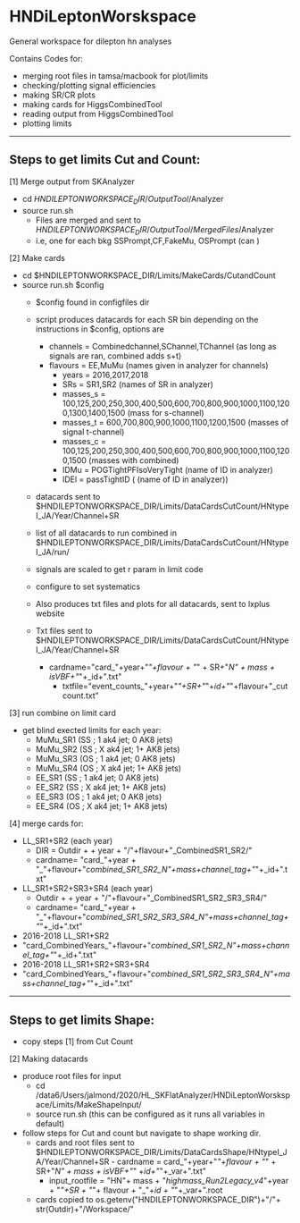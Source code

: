 # HNDiLeptonWorskspace
General workspace for dilepton hn analyses

Contains Codes for:

- merging root files in tamsa/macbook for plot/limits
- checking/plotting signal efficiencies 
- making SR/CR plots
- making cards for HiggsCombinedTool
- reading output from HiggsCombinedTool
- plotting limits

----------------------------------------------------
 Steps to get limits Cut and Count:
----------------------------------------------------

[1] Merge output from SKAnalyzer 
- cd $HNDILEPTONWORKSPACE_DIR/OutputTool/$Analyzer 
- source run.sh
	- Files are merged and sent to $HNDILEPTONWORKSPACE_DIR/OutputTool/MergedFiles/$Analyzer
	- i.e, one for each bkg SSPrompt,CF,FakeMu, OSPrompt (can )

[2] Make cards
- cd $HNDILEPTONWORKSPACE_DIR/Limits/MakeCards/CutandCount
- source run.sh $config 
	- $config found in configfiles dir
	- script produces datacards for each SR bin depending on the instructions in $config, options are
		-  channels = Combinedchannel,SChannel,TChannel  (as long as signals are ran, combined adds s+t)	
		-  flavours = EE,MuMu   (names given in analyzer for channels)    
     		-  years    = 2016,2017,2018 
     		-  SRs      = SR1,SR2  (names of SR in analyzer)
     		-  masses_s = 100,125,200,250,300,400,500,600,700,800,900,1000,1100,1200,1300,1400,1500 (mass for s-channel)
     		-  masses_t = 600,700,800,900,1000,1100,1200,1500  (masses of signal t-channel)
     		-  masses_c = 100,125,200,250,300,400,500,600,700,800,900,1000,1100,1200,1500 (masses with combined)
     		-  IDMu     = POGTightPFIsoVeryTight  (name of ID in analyzer)
     		-  IDEl     = passTightID  ( (name of ID in analyzer))


	- datacards sent to  $HNDILEPTONWORKSPACE_DIR/Limits/DataCardsCutCount/HNtypeI_JA/Year/Channel+SR
 	- list of all datacards to run combined in $HNDILEPTONWORKSPACE_DIR/Limits/DataCardsCutCount/HNtypeI_JA/run/
  	- signals are scaled to get r param in limit code
  	- configure to set systematics
  	- Also produces txt files and plots for all datacards, sent to lxplus website
  	- Txt files sent to $HNDILEPTONWORKSPACE_DIR/Limits/DataCardsCutCount/HNtypeI_JA/Year/Channel+SR
  		-  cardname="card_"+year+"_"+flavour + "_" + SR+"_N" + mass + isVBF+"_"+_id+".txt"
    		-  txtfile="event_counts_"+year+"_"+SR+"_"+_id+"_"+flavour+"_cutcount.txt"

[3] run combine  on limit card
- get blind exected limits for each year:
    - MuMu_SR1 (SS ; 1 ak4 jet; 0 AK8 jets)
    - MuMu_SR2 (SS ; X ak4 jet; 1+ AK8 jets)
    - MuMu_SR3 (OS ; 1 ak4 jet; 0 AK8 jets)
    - MuMu_SR4 (OS ; X ak4 jet; 1+ AK8 jets)
    - EE_SR1 (SS ; 1 ak4 jet; 0 AK8 jets)
    - EE_SR2 (SS ; X ak4 jet; 1+ AK8 jets)
    - EE_SR3 (OS ; 1 ak4 jet; 0 AK8 jets)
    - EE_SR4 (OS ; X ak4 jet; 1+ AK8 jets)

[4] merge cards for:
-  LL_SR1+SR2     (each year)
   - DIR =  Outdir +  + year + "/"+flavour+"_CombinedSR1_SR2/"
   - cardname= "card_"+year + "_"+flavour+"_combined_SR1_SR2_N"+mass+channel_tag+"_"+_id+".txt"
-  LL_SR1+SR2+SR3+SR4  (each year)
   - Outdir +  + year + "/"+flavour+"_CombinedSR1_SR2_SR3_SR4/"
   - cardname= "card_"+year + "_"+flavour+"_combined_SR1_SR2_SR3_SR4_N"+mass+channel_tag+"_"+_id+".txt"
-   2016-2018 LL_SR1+SR2
   - "card_CombinedYears_"+flavour+"_combined_SR1_SR2_N"+mass+channel_tag+"_"+_id+".txt"
-   2016-2018 LL_SR1+SR2+SR3+SR4
   - "card_CombinedYears_"+flavour+"_combined_SR1_SR2_SR3_SR4_N"+mass+channel_tag+"_"+_id+".txt"


----------------------------------------------------
 Steps to get limits Shape:
----------------------------------------------------
- copy steps [1] from Cut Count

[2] Making datacards

- produce root files for input
    - cd /data6/Users/jalmond/2020/HL_SKFlatAnalyzer/HNDiLeptonWorskspace/Limits/MakeShapeInput/
    - source run.sh  (this can be configured as it runs all variables in default)
- follow steps for Cut and count but navigate to shape working dir.
    - cards and root files sent to $HNDILEPTONWORKSPACE_DIR/Limits/DataCardsShape/HNtypeI_JA/Year/Channel+SR
    	   	 - cardname = card_"+year+"_"+flavour + "_" + SR+"_N" + mass + isVBF+"_" +_id+"_"+_var+".txt"
		 - input_rootfile = "HN"+ mass + "_highmass_Run2Legacy_v4_"+year + "_"+SR + "_"+ flavour + "_"+_id + "_"+_var+".root
    - cards copied to os.getenv("HNDILEPTONWORKSPACE_DIR")+"/"+ str(Outdir)+"/Workspace/"

		 
